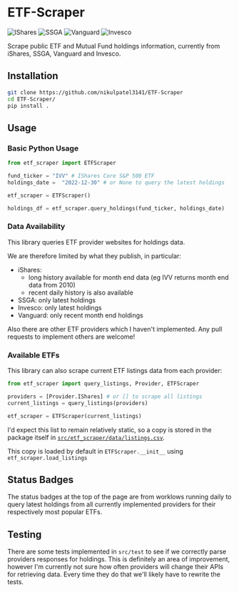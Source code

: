 # ETF-Scraper

![IShares](https://github.com/nikulpatel3141/ETF-Scraper/actions/workflows/check_ishares.yml/badge.svg)
![SSGA](https://github.com/nikulpatel3141/ETF-Scraper/actions/workflows/check_ssga.yml/badge.svg)
![Vanguard](https://github.com/nikulpatel3141/ETF-Scraper/actions/workflows/check_vanguard.yml/badge.svg)
![Invesco](https://github.com/nikulpatel3141/ETF-Scraper/actions/workflows/check_invesco.yml/badge.svg)

Scrape public ETF and Mutual Fund holdings information, currently from iShares, SSGA, Vanguard and Invesco.

## Installation

```bash
git clone https://github.com/nikulpatel3141/ETF-Scraper
cd ETF-Scraper/
pip install .
```

## Usage

### Basic Python Usage

```python
from etf_scraper import ETFScraper

fund_ticker = "IVV" # IShares Core S&P 500 ETF
holdings_date =  "2022-12-30" # or None to query the latest holdings

etf_scraper = ETFScraper()

holdings_df = etf_scraper.query_holdings(fund_ticker, holdings_date)
```

###

### Data Availability

This library queries ETF provider websites for holdings data.

We are therefore limited by what they publish, in particular:

- iShares:
  - long history available for month end data (eg IVV returns month end data from 2010)
  - recent daily history is also available
- SSGA: only latest holdings
- Invesco: only latest holdings
- Vanguard: only recent month end holdings

Also there are other ETF providers which I haven't implemented. Any pull requests to implement others are welcome!

### Available ETFs

This library can also scrape current ETF listings data from each provider:

```python
from etf_scraper import query_listings, Provider, ETFScraper

providers = [Provider.IShares] # or [] to scrape all listings
current_listings = query_listings(providers)

etf_scraper = ETFScraper(current_listings)
```

I'd expect this list to remain relatively static, so a copy is stored in the package itself in [`src/etf_scraper/data/listings.csv`](https://github.com/nikulpatel3141/ETF-Scraper/blob/5116a28697588f566693ca880605c4f68dac14c0/src/etf_scraper/data/listings.csv).

This copy is loaded by default in `ETFScraper.__init__` using `etf_scraper.load_listings`

## Status Badges

The status badges at the top of the page are from worklows running daily to query latest holdings from all currently implemented providers for their respectively most popular ETFs.

## Testing

There are some tests implemented in `src/test` to see if we correctly parse providers responses for holdings. This is definitely an area of improvement, however I'm currently not sure how often providers will change their APIs for retrieving data. Every time they do that we'll likely have to rewrite the tests.
